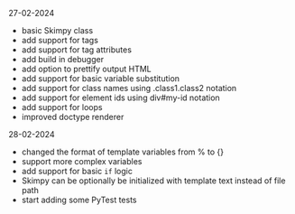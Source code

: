 27-02-2024

* basic Skimpy class
* add support for tags
* add support for tag attributes
* add build in debugger
* add option to prettify output HTML
* add support for basic variable substitution
* add support for class names using .class1.class2 notation
* add support for element ids using div#my-id notation
* add support for loops
* improved doctype renderer

28-02-2024

* changed the format of template variables from % to {}
* support more complex variables
* add support for basic `if` logic
* Skimpy can be optionally be initialized with template text instead of file path
* start adding some PyTest tests
